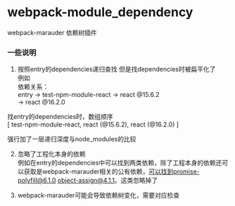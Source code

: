 # webpack-module_dependency
webpack-marauder 依赖树插件


### 一些说明
1. 按照entry的dependencies递归查找
但是找dependencies时被扁平化了    
例如  
依赖关系：  
entry -> test-npm-module-react -> react @15.6.2  
      -> react @16.2.0  

找entry的dependencies时，数组顺序  
[ test-npm-module-react, react (@15.6.2), react (@16.2.0) ]

强行加了一层递归深度与node_modules的比较  

2. 忽略了工程化本身的依赖  
例如在entry的dependencies中可以找到两类依赖，除了工程本身的依赖还可以获取是webpack-marauder相关的公有依赖，可以找到promise-polyfill@6.1.0 object-assign@4.1.1。这类忽略掉了  

3. webpack-marauder可能会导致依赖树变化，需要对应检查
